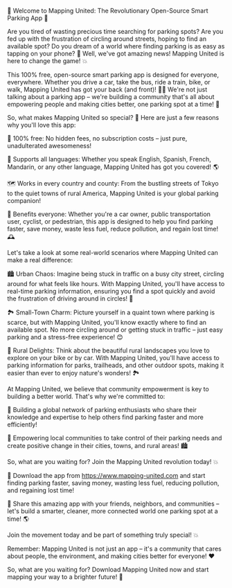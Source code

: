 🚀 Welcome to Mapping United: The Revolutionary Open-Source Smart Parking App 🚀

Are you tired of wasting precious time searching for parking spots? Are you fed up with the frustration of circling around streets, hoping to find an available spot? Do you dream of a world where finding parking is as easy as tapping on your phone? 📱 Well, we've got amazing news! Mapping United is here to change the game! 💥

This 100% free, open-source smart parking app is designed for everyone, everywhere. Whether you drive a car, take the bus, ride a train, bike, or walk, Mapping United has got your back (and front)! 🏃‍♂️ We're not just talking about a parking app – we're building a community that's all about empowering people and making cities better, one parking spot at a time! 💪

So, what makes Mapping United so special? 🤔 Here are just a few reasons why you'll love this app:

📍 100% free: No hidden fees, no subscription costs – just pure, unadulterated awesomeness!

💬 Supports all languages: Whether you speak English, Spanish, French, Mandarin, or any other language, Mapping United has got you covered! 🌎

🗺️ Works in every country and county: From the bustling streets of Tokyo to the quiet towns of rural America, Mapping United is your global parking companion!

💪 Benefits everyone: Whether you're a car owner, public transportation user, cyclist, or pedestrian, this app is designed to help you find parking faster, save money, waste less fuel, reduce pollution, and regain lost time! 🕰️

Let's take a look at some real-world scenarios where Mapping United can make a real difference:

🏙️ Urban Chaos: Imagine being stuck in traffic on a busy city street, circling around for what feels like hours. With Mapping United, you'll have access to real-time parking information, ensuring you find a spot quickly and avoid the frustration of driving around in circles! 🚗

🏞️ Small-Town Charm: Picture yourself in a quaint town where parking is scarce, but with Mapping United, you'll know exactly where to find an available spot. No more circling around or getting stuck in traffic – just easy parking and a stress-free experience! 😊

🌆 Rural Delights: Think about the beautiful rural landscapes you love to explore on your bike or by car. With Mapping United, you'll have access to parking information for parks, trailheads, and other outdoor spots, making it easier than ever to enjoy nature's wonders! 🏞️

At Mapping United, we believe that community empowerment is key to building a better world. That's why we're committed to:

🌟 Building a global network of parking enthusiasts who share their knowledge and expertise to help others find parking faster and more efficiently!

💪 Empowering local communities to take control of their parking needs and create positive change in their cities, towns, and rural areas! 🏙️

So, what are you waiting for? Join the Mapping United revolution today! 💥

📲 Download the app from https://www.mapping-united.com and start finding parking faster, saving money, wasting less fuel, reducing pollution, and regaining lost time!

📢 Share this amazing app with your friends, neighbors, and communities – let's build a smarter, cleaner, more connected world one parking spot at a time! 🌎

Join the movement today and be part of something truly special! 💥

Remember: Mapping United is not just an app – it's a community that cares about people, the environment, and making cities better for everyone! ❤️

So, what are you waiting for? Download Mapping United now and start mapping your way to a brighter future! 🌟